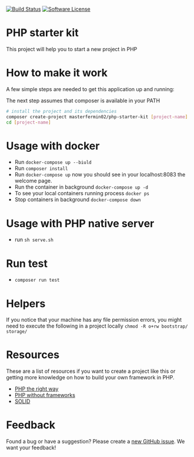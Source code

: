 [![Build Status](https://travis-ci.com/masterfermin02/php-starter-kit.svg?branch=master)](https://travis-ci.org/masterfermin02/php-starter-kit)
[![Software License](https://img.shields.io/badge/license-MIT-brightgreen.svg?style=flat-square)](LICENSE.txt)
# PHP starter kit
This project will help you to start a new project in PHP

# How to make it work
A few simple steps are needed to get this application up and running:

The next step assumes that composer is available in your PATH

```sh
# install the project and its dependencies
composer create-project masterfermin02/php-starter-kit [project-name]
cd [project-name]
```

#  Usage with docker
- Run `docker-compose up --biuld`
- Run  `composer install`
- Run `docker-compose up` now you should see in your localhost:8083 the welcome page.
- Run the container in background `docker-compose up -d`
- To see your local containers running process `docker ps`
- Stop containers in background `docker-compose down`

# Usage with PHP native server
- run `sh serve.sh`

# Run test
- `composer run test`

# Helpers
If you notice that your machine has any file permission errors, you might need to execute the following in a project locally
`chmod -R o+rw bootstrap/ storage/`

# Resources
These are a list of resources if you want to create a project like this or getting more knowledge 
on how to build your own framework in PHP.
- [PHP the right way](https://phptherightway.com/#code_style_guide)
- [PHP without frameworks](https://github.com/PatrickLouys/no-framework-tutorial)
- [SOLID](https://en.wikipedia.org/wiki/SOLID)

# Feedback
Found a bug or have a suggestion? Please create a [new GitHub issue](https://github.com/masterfermin02/php-starter-kit/issues/new). We want your feedback!

